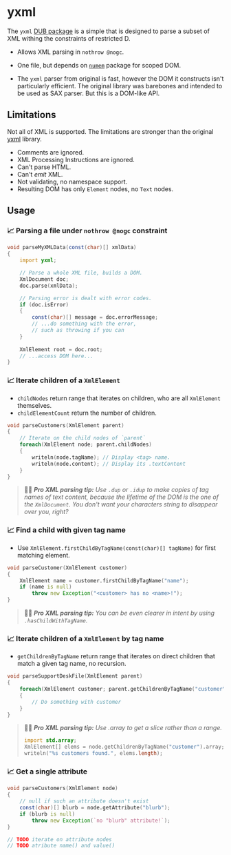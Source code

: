 # yxml

The `yxml` [DUB package](https://code.dlang.org/packages/yxml) is a simple that is designed to parse a subset of XML withing the constraints of restricted D.

- Allows XML parsing in `nothrow @nogc`.
- One file, but depends on [`numem`](https://code.dlang.org/packages/numem) package for scoped DOM.


- The `yxml` parser from original is fast, however the DOM it constructs isn't particularly efficient. The original library was barebones and intended to be used as SAX parser. But this is a DOM-like API.

## Limitations

Not all of XML is supported. The limitations are stronger than the original [yxml](https://dev.yorhel.nl/yxml) library.

- Comments are ignored.
- XML Processing Instructions are ignored.
- Can't parse HTML.
- Can't _emit_ XML.
- Not validating, no namespace support.
- Resulting DOM has only `Element` nodes, no `Text` nodes.


## Usage


### 📈 Parsing a file under `nothrow @nogc` constraint
```d
void parseMyXMLData(const(char)[] xmlData) 
{
    import yxml;

    // Parse a whole XML file, builds a DOM.
    XmlDocument doc;
    doc.parse(xmlData);

    // Parsing error is dealt with error codes.
    if (doc.isError)
    {
        const(char)[] message = doc.errorMessage;
        // ...do something with the error, 
        // such as throwing if you can
    }
        
    XmlElement root = doc.root;    
    // ...access DOM here...
}
```

### 📈 Iterate children of a `XmlElement`

- `childNodes` return range that iterates on children, who are all `XmlElement` themselves.
- `childElementCount` return the number of children.

```d
void parseCustomers(XmlElement parent)
{
    // Iterate on the child nodes of `parent`
    foreach(XmlElement node; parent.childNodes)
    {
        writeln(node.tagName); // Display <tag> name.
        writeln(node.content); // Display its .textContent
    }
}
```

> 🧑‍💼 _**Pro XML parsing tip:** Use `.dup` or `.idup` to make copies of tag names of text content, because the lifetime of the DOM is the one of the `XmlDocument`. You don't want your characters string to disappear over you, right?_


### 📈 Find a child with given tag name

- Use `XmlElement.firstChildByTagName(const(char)[] tagName)` for first matching element.

```d
void parseCustomer(XmlElement customer)
{
    XmlElement name = customer.firstChildByTagName("name");
    if (name is null)
        throw new Exception("<customer> has no <name>!");
}
```

> 🧑‍💼 _**Pro XML parsing tip:** You can be even clearer in intent by using `.hasChildWithTagName`._



### 📈 Iterate children of a `XmlElement` by tag name

- `getChildrenByTagName` return range that iterates on direct children that match a given tag name, no recursion.

```d
void parseSupportDeskFile(XmlElement parent)
{
    foreach(XmlElement customer; parent.getChildrenByTagName("customer"))
    {
        // Do something with customer
    }
}
```

> 🧑‍💼 _**Pro XML parsing tip:** Use .array to get a slice rather than a range._
> ```d
> import std.array;
> XmlElement[] elems = node.getChildrenByTagName("customer").array;
> writeln("%s customers found.", elems.length);
> ```

### 📈 Get a single attribute

```d
void parseCustomers(XmlElement node)
{
    // null if such an attribute doesn't exist
    const(char)[] blurb = node.getAttribute("blurb");
    if (blurb is null)
        throw new Exception(`no "blurb" attribute!`);  
}
```
```d
// TODO iterate on attribute nodes
// TODO atribute name() and value()
```